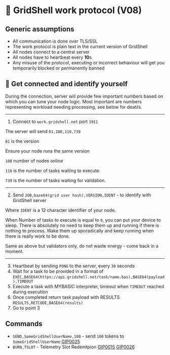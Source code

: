 # 🔡 GridShell work protocol (V08)



## Generic assumptions

- All communication is done over TLS/SSL
- The work protocol is plain text in the current version of GridShell 
- All nodes connect to a central server
- All nodes have to heartbeat every **10**s 
- Any misuse of the protocol, executing or incorrect behaviour will get you temporarily blocked or permanently banned
 
## :electric_plug: Get connected and identify yourself

During the connection, server will provide few important numbers based on which you can tune your node logic.
Most important are numbers representing workload needing processing, see below for deatils.

----

1. Connect to `work.gridshell.net` port `1911`

The server will send `01,108,110,739`

`01` is the version

Ensure your node runs the same version 

`108` number of nodes online 

`110` is the number of tasks waiting to execute.

`739` is the number of tasks waiting for validation.


----
2. Send `JOB,base64(grid user hash),VERSION,IDENT` - to identify with GridShell server
 
Where `IDENT` is a 12 character identifier of your node.

When Number of tasks to execute is equal to `0`, you can put your device to sleep.
There is absolutely no need to keep them up and running if there is nothing to process. Wake them up sporadically
and keep running when there is really work to be done.

Same as above but validators only, do not waste energy - come back in a moment.

----

3. Heartbeat by sending `PONG` to the server, every `30` seconds
4. Wait for a task to be provided in a format of
`EXEC,BASE64(https://api.gridshell.net/task/name.bas),BASE64(payload),TIMEOUT` 
5. Execute a task with MYBASIC interpreter, timeout when `TIMEOUT` reached during execution
6. Once completed return task payload with RESULTS 
`RESULTS,RETCODE,BASE64(results)` 
7. Go to point 3


## Commands

- `SEND,SomeGridShellUserName,100` - send `100` tokens to `SomeGridShellUserName` [GIP0025](https://github.com/invpe/GridShell/blob/main/Documentation/GIP/0025-SEND.md)
- `BURN,TSLOT` - Telemetry Slot Redemtpion [GIP0015](https://github.com/invpe/GridShell/blob/main/Documentation/GIP/0015-Shell2Telemetry.md) [GIP0026](https://github.com/invpe/GridShell/blob/main/Documentation/GIP/0026-BURN.md) 
 
